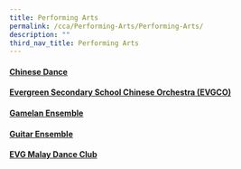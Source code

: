 ```yaml
---
title: Performing Arts
permalink: /cca/Performing-Arts/Performing-Arts/
description: ""
third_nav_title: Performing Arts
---
```

#### [Chinese Dance](/cca/Performing-Arts/Chinese-Dance/)

#### [Evergreen Secondary School Chinese Orchestra (EVGCO)](/cca/Performing-Arts/Evergreen-Secondary-School-Chinese-Orchestra-EVGCO/)

#### [Gamelan Ensemble](/cca/Performing-Arts/Gamelan-Ensemble/)

#### [Guitar Ensemble](/cca/Performing-Arts/Guitar-Ensemble/)

#### [EVG Malay Dance Club](/cca/Performing-Arts/EVG-Malay-Dance-Club/)